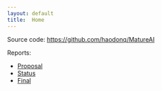 ```yaml
---
layout: default
title:  Home
---
```


Source code: https://github.com/haodonq/MatureAI

Reports:

- [Proposal](proposal.html)
- [Status](status.html)
- [Final](final.html)


[quickref]: https://github.com/mundimark/quickrefs/blob/master/HTML.md
